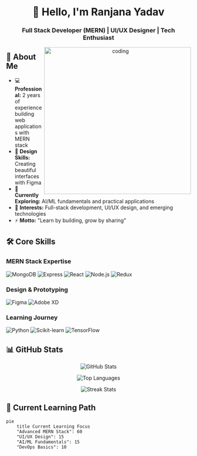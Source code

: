 <h1 align="center">👋 Hello, I'm Ranjana Yadav</h1>
<h3 align="center">Full Stack Developer (MERN) | UI/UX Designer | Tech Enthusiast</h3>

<div align="center">
  <img align="right" alt="coding" width="400" src="https://cdn.dribbble.com/users/17707/screenshots/2418754/media/4d0b7f48f8e47a8c7efd5f6f4e2e0e0b.gif">
</div>

## 🚀 About Me
- 💻 **Professional:** 2 years of experience building web applications with MERN stack
- 🎨 **Design Skills:** Creating beautiful interfaces with Figma
- 🌱 **Currently Exploring:** AI/ML fundamentals and practical applications
- 🔭 **Interests:** Full-stack development, UI/UX design, and emerging technologies
- ⚡ **Motto:** "Learn by building, grow by sharing"

## 🛠 Core Skills

### MERN Stack Expertise
<p align="left">
  <img src="https://img.shields.io/badge/MongoDB-4EA94B?style=for-the-badge&logo=mongodb&logoColor=white" alt="MongoDB">
  <img src="https://img.shields.io/badge/Express.js-000000?style=for-the-badge&logo=express&logoColor=white" alt="Express">
  <img src="https://img.shields.io/badge/React-20232A?style=for-the-badge&logo=react&logoColor=61DAFB" alt="React">
  <img src="https://img.shields.io/badge/Node.js-339933?style=for-the-badge&logo=nodedotjs&logoColor=white" alt="Node.js">
  <img src="https://img.shields.io/badge/Redux-764ABC?style=for-the-badge&logo=redux&logoColor=white" alt="Redux">
</p>

### Design & Prototyping
<p align="left">
  <img src="https://img.shields.io/badge/Figma-F24E1E?style=for-the-badge&logo=figma&logoColor=white" alt="Figma">
  <img src="https://img.shields.io/badge/Adobe%20XD-470137?style=for-the-badge&logo=Adobe%20XD&logoColor=#FF61F6" alt="Adobe XD">
</p>

### Learning Journey
<p align="left">
  <img src="https://img.shields.io/badge/Python-3776AB?style=for-the-badge&logo=python&logoColor=white" alt="Python">
  <img src="https://img.shields.io/badge/scikit_learn-F7931E?style=for-the-badge&logo=scikit-learn&logoColor=white" alt="Scikit-learn">
  <img src="https://img.shields.io/badge/TensorFlow-FF6F00?style=for-the-badge&logo=tensorflow&logoColor=white" alt="TensorFlow">
</p>

## 📊 GitHub Stats

<div align="center">
  
  ![GitHub Stats](https://github-readme-stats.vercel.app/api?username=Ranjana993&show_icons=true&theme=radical&hide_border=true&count_private=true&include_all_commits=true)
  
  ![Top Languages](https://github-readme-stats.vercel.app/api/top-langs/?username=Ranjana993&layout=compact&theme=radical&hide_border=true&langs_count=6)
  
  ![Streak Stats](https://github-readme-streak-stats.herokuapp.com/?user=Ranjana993&theme=radical&hide_border=true)
</div>

## 🌱 Current Learning Path

```mermaid
pie
    title Current Learning Focus
    "Advanced MERN Stack": 60
    "UI/UX Design": 15
    "AI/ML Fundamentals": 15
    "DevOps Basics": 10
